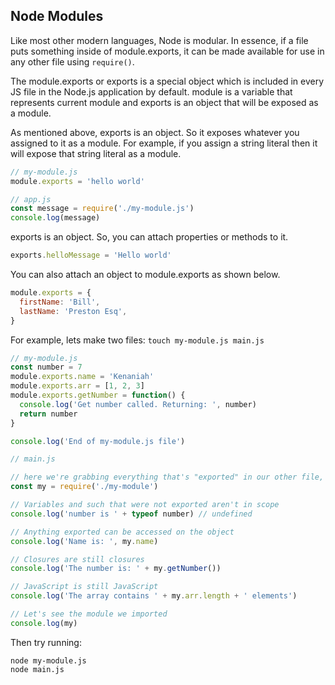 ## Node Modules

Like most other modern languages, Node is modular. In essence, if a file puts something inside of module.exports, it can be made available for use in any other file using `require()`.

The module.exports or exports is a special object which is included in every JS file in the Node.js application by default.
module is a variable that represents current module and exports is an object that will be exposed as a module.

As mentioned above, exports is an object. So it exposes whatever you assigned to it as a module. For example, if you assign a string literal then it will expose that string literal as a module.

```js
// my-module.js
module.exports = 'hello world'
```

```js
// app.js
const message = require('./my-module.js')
console.log(message)
```

exports is an object. So, you can attach properties or methods to it.

```js
exports.helloMessage = 'Hello world'
```

You can also attach an object to module.exports as shown below.

```js
module.exports = {
  firstName: 'Bill',
  lastName: 'Preston Esq',
}
```

For example, lets make two files: `touch my-module.js main.js`

```js
// my-module.js
const number = 7
module.exports.name = 'Kenaniah'
module.exports.arr = [1, 2, 3]
module.exports.getNumber = function() {
  console.log('Get number called. Returning: ', number)
  return number
}

console.log('End of my-module.js file')
```

```js
// main.js

// here we're grabbing everything that's "exported" in our other file, and storing it a variable called 'my'
const my = require('./my-module')

// Variables and such that were not exported aren't in scope
console.log('number is ' + typeof number) // undefined

// Anything exported can be accessed on the object
console.log('Name is: ', my.name)

// Closures are still closures
console.log('The number is: ' + my.getNumber())

// JavaScript is still JavaScript
console.log('The array contains ' + my.arr.length + ' elements')

// Let's see the module we imported
console.log(my)
```

Then try running:

```
node my-module.js
node main.js
```
